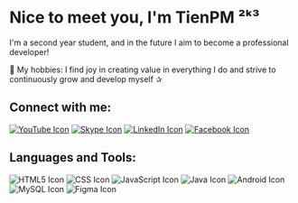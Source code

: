 # Nice to meet you, I'm TienPM ²ᵏ³
I'm a second year student, and in the future I aim to become a professional developer!

🍏 My hobbies: I find joy in creating value in everything I do and strive to continuously grow and develop myself ✰

## Connect with me:
[![YouTube Icon](https://www.gstatic.com/images/branding/product/1x/youtube_64dp.png)](https://youtube.com/@TienTran-if2td)
[![Skype Icon](https://img.icons8.com/?size=1x&id=63204&format=png)](https://join.skype.com/invite/xSd1vPCku10P)
[![LinkedIn Icon](https://img.icons8.com/?size=1x&id=xuvGCOXi8Wyg&format=png)](https://www.linkedin.com/in/a-ti%E1%BA%BFn-17958a264)
[![Facebook Icon](https://img.icons8.com/?size=1x&id=uLWV5A9vXIPu&format=png)](https://www.facebook.com/con.um.50?mibextid=ZbWKwL)


## Languages and Tools:
 ![HTML5 Icon](https://cdn.icon-icons.com/icons2/2107/PNG/64/file_type_html_icon_130541.png) 
 ![CSS Icon](https://cdn.icon-icons.com/icons2/2107/PNG/64/file_type_css_icon_130661.png) 
 ![JavaScript Icon](https://cdn.icon-icons.com/icons2/2107/PNG/64/file_type_js_official_icon_130509.png) 
 ![Java Icon](https://cdn.icon-icons.com/icons2/2415/PNG/64/java_original_logo_icon_146458.png) 
 ![Android Icon](https://img.icons8.com/?size=1x&id=17836&format=png) 
 ![MySQL Icon](https://cdn.icon-icons.com/icons2/1381/PNG/64/mysqlworkbench_93532.png) 
 ![Figma Icon](https://img.icons8.com/?size=1x&id=zfHRZ6i1Wg0U&format=png) 
